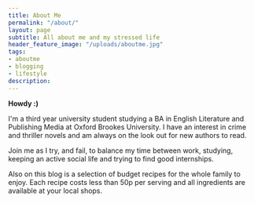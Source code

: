 ```yaml
---
title: About Me
permalink: "/about/"
layout: page
subtitle: All about me and my stressed life
header_feature_image: "/uploads/aboutme.jpg"
tags:
- aboutme
- blogging
- lifestyle
description: 
---
```


**Howdy :)**

I'm a third year university student studying a BA in English Literature and Publishing Media at Oxford Brookes University. I have an interest in crime and thriller novels and am always on the look out for new authors to read.

Join me as I try, and fail, to balance my time between work, studying, keeping an active social life and trying to find good internships.

Also on this blog is a selection of budget recipes for the whole family to enjoy. Each recipe costs less than 50p per serving and all ingredients are available at your local shops.
